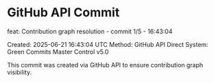 # GitHub API Commit

feat: Contribution graph resolution - commit 1/5 - 16:43:04

Created: 2025-06-21 16:43:04 UTC
Method: GitHub API Direct
System: Green Commits Master Control v5.0

This commit was created via GitHub API to ensure contribution graph visibility.
